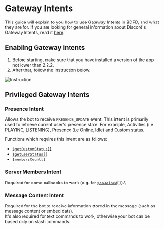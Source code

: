 # Gateway Intents
This guide will explain to you how to use Gateway Intents in BDFD, and what they are for.
If you are looking for general information about Discord's Gateway Intents, read it [here](https://discord.com/developers/docs/topics/gateway#gateway-intents).

## Enabling Gateway Intents
1. Before starting, make sure that you have installed a version of the app not lower than 2.2.2.
2. After that, follow the instruction below.

![Instruction](https://user-images.githubusercontent.com/70456337/199396053-706bc3a5-fc19-4f03-b40f-9cf13755750c.gif)


## Privileged Gateway Intents
### Presence Intent
Allows the bot to receive `PRESENCE_UPDATE` event. This intent is primarily used to retrieve current user's presence state. For example, Activities (i.e PLAYING, LISTENING), Presence (i.e Online, Idle) and Custom status.

Functions which requires this intent are as follows:
- [`$getCustomStatus[]`](../bdscript/getCustomStatus.md)
- [`$getUserStatus[]`](../bdscript/getUserStatus.md)
- [`$membersCount[]`](../bdscript/membersCount.md#second-usage)

### Server Members Intent
Required for some callbacks to work (e.g. for [`$onJoined[]`](../callbacks/onJoined.md)).\

### Message Content Intent
Required for the bot to receive information stored in the message (such as message content or embed data).\
It's also required for text commands to work, otherwise your bot can be based only on slash commands.
